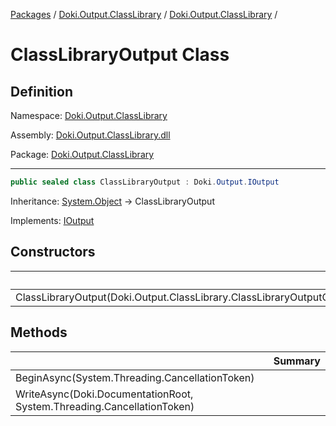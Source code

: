 [Packages](../../README.md) / [Doki.Output.ClassLibrary](../README.md) / [Doki.Output.ClassLibrary](README.md) / 

# ClassLibraryOutput Class

## Definition

Namespace: [Doki.Output.ClassLibrary](README.md)

Assembly: [Doki.Output.ClassLibrary.dll](../README.md)

Package: [Doki.Output.ClassLibrary](https://www.nuget.org/packages/Doki.Output.ClassLibrary)

---

```csharp
public sealed class ClassLibraryOutput : Doki.Output.IOutput
```

Inheritance: [System.Object](https://learn.microsoft.com/en-us/dotnet/api/System.Object) → ClassLibraryOutput

Implements: [IOutput](../../Doki.Output.Abstractions/Doki.Output/Doki.Output.IOutput.md)

## Constructors

|   |Summary|
|---|---|
|ClassLibraryOutput(Doki.Output.ClassLibrary.ClassLibraryOutputOptions)||


## Methods

|   |Summary|
|---|---|
|BeginAsync(System.Threading.CancellationToken)||
|WriteAsync(Doki.DocumentationRoot, System.Threading.CancellationToken)||



